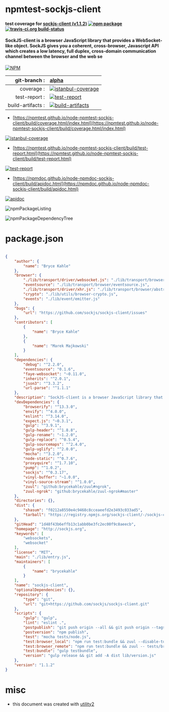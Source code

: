 # npmtest-sockjs-client

#### test coverage for  [sockjs-client (v1.1.2)](http://sockjs.org)  [![npm package](https://img.shields.io/npm/v/npmtest-sockjs-client.svg?style=flat-square)](https://www.npmjs.org/package/npmtest-sockjs-client) [![travis-ci.org build-status](https://api.travis-ci.org/npmtest/node-npmtest-sockjs-client.svg)](https://travis-ci.org/npmtest/node-npmtest-sockjs-client)

#### SockJS-client is a browser JavaScript library that provides a WebSocket-like object. SockJS gives you a coherent, cross-browser, Javascript API which creates a low latency, full duplex, cross-domain communication channel between the browser and the web se

[![NPM](https://nodei.co/npm/sockjs-client.png?downloads=true&downloadRank=true&stars=true)](https://www.npmjs.com/package/sockjs-client)

| git-branch : | [alpha](https://github.com/npmtest/node-npmtest-sockjs-client/tree/alpha)|
|--:|:--|
| coverage : | [![istanbul-coverage](https://npmtest.github.io/node-npmtest-sockjs-client/build/coverage.badge.svg)](https://npmtest.github.io/node-npmtest-sockjs-client/build/coverage.html/index.html)|
| test-report : | [![test-report](https://npmtest.github.io/node-npmtest-sockjs-client/build/test-report.badge.svg)](https://npmtest.github.io/node-npmtest-sockjs-client/build/test-report.html)|
| build-artifacts : | [![build-artifacts](https://npmtest.github.io/node-npmtest-sockjs-client/glyphicons_144_folder_open.png)](https://github.com/npmtest/node-npmtest-sockjs-client/tree/gh-pages/build)|

- [https://npmtest.github.io/node-npmtest-sockjs-client/build/coverage.html/index.html](https://npmtest.github.io/node-npmtest-sockjs-client/build/coverage.html/index.html)

[![istanbul-coverage](https://npmtest.github.io/node-npmtest-sockjs-client/build/screenCapture.buildCi.browser.%252Ftmp%252Fbuild%252Fcoverage.lib.html.png)](https://npmtest.github.io/node-npmtest-sockjs-client/build/coverage.html/index.html)

- [https://npmtest.github.io/node-npmtest-sockjs-client/build/test-report.html](https://npmtest.github.io/node-npmtest-sockjs-client/build/test-report.html)

[![test-report](https://npmtest.github.io/node-npmtest-sockjs-client/build/screenCapture.buildCi.browser.%252Ftmp%252Fbuild%252Ftest-report.html.png)](https://npmtest.github.io/node-npmtest-sockjs-client/build/test-report.html)

- [https://npmdoc.github.io/node-npmdoc-sockjs-client/build/apidoc.html](https://npmdoc.github.io/node-npmdoc-sockjs-client/build/apidoc.html)

[![apidoc](https://npmdoc.github.io/node-npmdoc-sockjs-client/build/screenCapture.buildCi.browser.%252Ftmp%252Fbuild%252Fapidoc.html.png)](https://npmdoc.github.io/node-npmdoc-sockjs-client/build/apidoc.html)

![npmPackageListing](https://npmtest.github.io/node-npmtest-sockjs-client/build/screenCapture.npmPackageListing.svg)

![npmPackageDependencyTree](https://npmtest.github.io/node-npmtest-sockjs-client/build/screenCapture.npmPackageDependencyTree.svg)



# package.json

```json

{
    "author": {
        "name": "Bryce Kahle"
    },
    "browser": {
        "./lib/transport/driver/websocket.js": "./lib/transport/browser/websocket.js",
        "eventsource": "./lib/transport/browser/eventsource.js",
        "./lib/transport/driver/xhr.js": "./lib/transport/browser/abstract-xhr.js",
        "crypto": "./lib/utils/browser-crypto.js",
        "events": "./lib/event/emitter.js"
    },
    "bugs": {
        "url": "https://github.com/sockjs/sockjs-client/issues"
    },
    "contributors": [
        {
            "name": "Bryce Kahle"
        },
        {
            "name": "Marek Majkowski"
        }
    ],
    "dependencies": {
        "debug": "^2.2.0",
        "eventsource": "0.1.6",
        "faye-websocket": "~0.11.0",
        "inherits": "^2.0.1",
        "json3": "^3.3.2",
        "url-parse": "^1.1.1"
    },
    "description": "SockJS-client is a browser JavaScript library that provides a WebSocket-like object. SockJS gives you a coherent, cross-browser, Javascript API which creates a low latency, full duplex, cross-domain communication channel between the browser and the web se",
    "devDependencies": {
        "browserify": "^13.3.0",
        "envify": "^4.0.0",
        "eslint": "^3.14.0",
        "expect.js": "~0.3.1",
        "gulp": "^3.9.1",
        "gulp-header": "^1.8.8",
        "gulp-rename": "~1.2.0",
        "gulp-replace": "^0.5.4",
        "gulp-sourcemaps": "^2.4.0",
        "gulp-uglify": "^2.0.0",
        "mocha": "^3.2.0",
        "node-static": "^0.7.6",
        "proxyquire": "^1.7.10",
        "pump": "^1.0.2",
        "sockjs": "^0.3.17",
        "vinyl-buffer": "~1.0.0",
        "vinyl-source-stream": "^1.0.0",
        "zuul": "github:brycekahle/zuul#ngrok",
        "zuul-ngrok": "github:brycekahle/zuul-ngrok#master"
    },
    "directories": {},
    "dist": {
        "shasum": "f0212a8550e4c9468c8cceaeefd2e3493c033ad5",
        "tarball": "https://registry.npmjs.org/sockjs-client/-/sockjs-client-1.1.2.tgz"
    },
    "gitHead": "1d48f43b6effb13c1abb0be3fc2ec00f9c8aeecb",
    "homepage": "http://sockjs.org",
    "keywords": [
        "websockets",
        "websocket"
    ],
    "license": "MIT",
    "main": "./lib/entry.js",
    "maintainers": [
        {
            "name": "brycekahle"
        }
    ],
    "name": "sockjs-client",
    "optionalDependencies": {},
    "repository": {
        "type": "git",
        "url": "git+https://github.com/sockjs/sockjs-client.git"
    },
    "scripts": {
        "gulp": "gulp",
        "lint": "eslint .",
        "postpublish": "git push origin --all && git push origin --tags",
        "postversion": "npm publish",
        "test": "mocha tests/node.js",
        "test:browser_local": "npm run test:bundle && zuul --disable-tunnel --local 9090 -- tests/browser.js",
        "test:browser_remote": "npm run test:bundle && zuul -- tests/browser.js",
        "test:bundle": "gulp testbundle",
        "version": "gulp release && git add -A dist lib/version.js"
    },
    "version": "1.1.2"
}
```



# misc
- this document was created with [utility2](https://github.com/kaizhu256/node-utility2)
